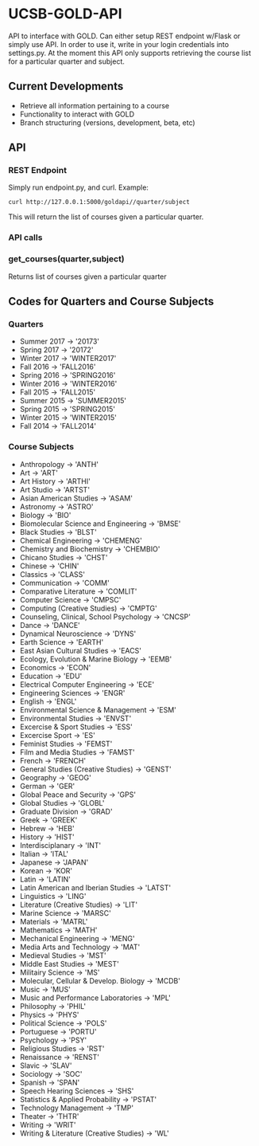 # UCSB-GOLD-API
API to interface with GOLD. Can either setup REST endpoint w/Flask or simply use API. In order to use it, write in your login credentials into settings.py. At the moment this API only supports retrieving the course list for a particular quarter and subject.

## Current Developments 
* Retrieve all information pertaining to a course 
* Functionality to interact with GOLD 
* Branch structuring (versions, development, beta, etc)

## API

### REST Endpoint
Simply run endpoint.py, and curl. Example:
```
curl http://127.0.0.1:5000/goldapi//quarter/subject
```

This will return the list of courses given a particular quarter.

### API calls
### get_courses(quarter,subject)
Returns list of courses given a particular quarter


## Codes for Quarters and Course Subjects 

### Quarters
* Summer 2017 -> '20173'
* Spring 2017 -> '20172'
* Winter 2017 -> 'WINTER2017'
* Fall 2016 -> 'FALL2016'
* Spring 2016 -> 'SPRING2016'
* Winter 2016 -> 'WINTER2016'
* Fall 2015 -> 'FALL2015'
* Summer 2015 -> 'SUMMER2015'
* Spring 2015 -> 'SPRING2015'
* Winter 2015 -> 'WINTER2015'
* Fall 2014 -> 'FALL2014'

### Course Subjects 
* Anthropology -> 'ANTH'
* Art -> 'ART'
* Art History -> 'ARTHI'
* Art Studio -> 'ARTST'
* Asian American Studies -> 'ASAM'
* Astronomy -> 'ASTRO'
* Biology -> 'BIO'
* Biomolecular Science and Engineering -> 'BMSE'
* Black Studies -> 'BLST'
* Chemical Engineering -> 'CHEMENG'
* Chemistry and Biochemistry -> 'CHEMBIO'
* Chicano Studies -> 'CHST'
* Chinese -> 'CHIN'
* Classics -> 'CLASS'
* Communication -> 'COMM'
* Comparative Literature -> 'COMLIT'
* Computer Science -> 'CMPSC'
* Computing (Creative Studies) -> 'CMPTG'
* Counseling, Clinical, School Psychology  -> 'CNCSP'
* Dance -> 'DANCE'
* Dynamical Neuroscience -> 'DYNS'
* Earth Science -> 'EARTH'
* East Asian Cultural Studies -> 'EACS'
* Ecology, Evolution & Marine Biology -> 'EEMB'
* Economics -> 'ECON'
* Education -> 'EDU'
* Electrical Computer Engineering -> 'ECE'
* Engineering Sciences -> 'ENGR'
* English -> 'ENGL'
* Environmental Science & Management -> 'ESM'
* Environmental Studies -> 'ENVST'
* Excercise & Sport Studies -> 'ESS'
* Excercise Sport -> 'ES'
* Feminist Studies -> 'FEMST'
* Film and Media Studies -> 'FAMST'
* French -> 'FRENCH'
* General Studies (Creative Studies) -> 'GENST'
* Geography -> 'GEOG'
* German -> 'GER'
* Global Peace and Security -> 'GPS'
* Global Studies -> 'GLOBL'
* Graduate Division -> 'GRAD'
* Greek -> 'GREEK'
* Hebrew -> 'HEB'
* History -> 'HIST'
* Interdisciplanary -> 'INT'
* Italian -> 'ITAL'
* Japanese -> 'JAPAN'
* Korean -> 'KOR'
* Latin -> 'LATIN'
* Latin American and Iberian Studies -> 'LATST'
* Linguistics -> 'LING'
* Literature (Creative Studies) -> 'LIT'
* Marine Science -> 'MARSC'
* Materials -> 'MATRL'
* Mathematics -> 'MATH'
* Mechanical Engineering -> 'MENG'
* Media Arts and Technology -> 'MAT'
* Medieval Studies -> 'MST'
* Middle East Studies -> 'MEST'
* Militairy Science -> 'MS'
* Molecular, Cellular & Develop. Biology -> 'MCDB'
* Music -> 'MUS'
* Music and Performance Laboratories -> 'MPL'
* Philosophy -> 'PHIL'
* Physics -> 'PHYS'
* Political Science -> 'POLS'
* Portuguese -> 'PORTU'
* Psychology -> 'PSY'
* Religious Studies -> 'RST'
* Renaissance -> 'RENST'
* Slavic -> 'SLAV'
* Sociology -> 'SOC'
* Spanish -> 'SPAN'
* Speech Hearing Sciences -> 'SHS'
* Statistics & Applied Probability -> 'PSTAT'
* Technology Management -> 'TMP'
* Theater -> 'THTR'
* Writing -> 'WRIT'
* Writing & Literature (Creative Studies) -> 'WL'



